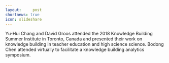 ```yaml
---
layout:     post
shortnews: true
icon: slideshare
---
```


Yu-Hui Chang and David Groos attended the 2018 Knowledge Building Summer Institute in Toronto, Canada and presented their work on knowledge building in teacher education and high science science. Bodong Chen attended virtually to facilitate a knowledge building analytics symposium.
